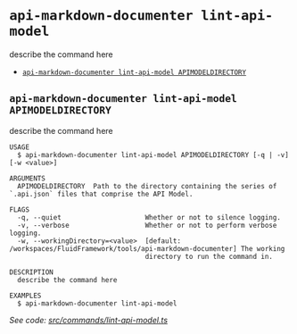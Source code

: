 `api-markdown-documenter lint-api-model`
========================================

describe the command here

* [`api-markdown-documenter lint-api-model APIMODELDIRECTORY`](#api-markdown-documenter-lint-api-model-apimodeldirectory)

## `api-markdown-documenter lint-api-model APIMODELDIRECTORY`

describe the command here

```
USAGE
  $ api-markdown-documenter lint-api-model APIMODELDIRECTORY [-q | -v] [-w <value>]

ARGUMENTS
  APIMODELDIRECTORY  Path to the directory containing the series of `.api.json` files that comprise the API Model.

FLAGS
  -q, --quiet                     Whether or not to silence logging.
  -v, --verbose                   Whether or not to perform verbose logging.
  -w, --workingDirectory=<value>  [default: /workspaces/FluidFramework/tools/api-markdown-documenter] The working
                                  directory to run the command in.

DESCRIPTION
  describe the command here

EXAMPLES
  $ api-markdown-documenter lint-api-model
```

_See code: [src/commands/lint-api-model.ts](https://github.com/microsoft/FluidFramework/blob/v0.0.0/src/commands/lint-api-model.ts)_
